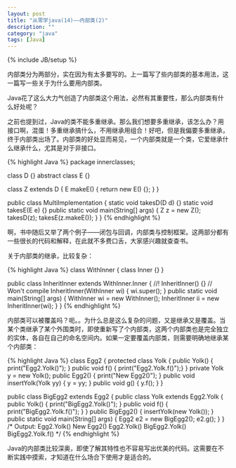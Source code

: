 ```yaml
---
layout: post
title: "从零学java(14)——内部类(2)"
description: ""
category: "java"
tags: [Java]
---
```

{% include JB/setup %}

内部类分为两部分，实在因为有太多要写的。上一篇写了些内部类的基本用法，这一篇写一些关于为什么要用内部类。

Java花了这么大力气创造了内部类这个用法，必然有其重要性，那么内部类有什么好处呢？

之前也提到过，Java的类不能多重继承。那么我们想要多重继承，该怎么办？用接口啊，混蛋！多重继承搞什么，不用继承用组合！好吧，但是我偏要多重继承，终于内部类出场了。内部类的好处显而易见，一个内部类就是一个类，它爱继承什么继承什么，尤其是对于非接口。

{% highlight Java %}
package innerclasses;

class D {}
abstract class E {}

class Z extends D {
  E makeE() { return new E() {}; }
}

public class MultiImplementation {
  static void takesD(D d) {}
  static void takesE(E e) {}
  public static void main(String[] args) {
    Z z = new Z();
    takesD(z);
    takesE(z.makeE());
  }
} 
{% endhighlight %}

啊，书中随后又举了两个例子——闭包与回调，内部类与控制框架。这两部分都有一些很长的代码和解释，在此就不多费口舌，大家感兴趣就查查书。

关于内部类的继承，比较复杂：

{% highlight Java %}
class WithInner {
  class Inner {}
}

public class InheritInner extends WithInner.Inner {
  //! InheritInner() {} // Won't compile
  InheritInner(WithInner wi) {
    wi.super();
  }
  public static void main(String[] args) {
    WithInner wi = new WithInner();
    InheritInner ii = new InheritInner(wi);
  }
}
{% endhighlight %}

内部类可以被覆盖吗？呃。。为什么总是这么复杂的问题，又是继承又是覆盖。当某个类继承了某个外围类时，即使重新写了个内部类，这两个内部类也是完全独立的实体，各自在自己的命名空间内。如果一定要覆盖内部类，则需要明确地继承某个内部类：

{% highlight Java %}
class Egg2 {
  protected class Yolk {
    public Yolk() { print("Egg2.Yolk()"); }
    public void f() { print("Egg2.Yolk.f()");}
  }
  private Yolk y = new Yolk();
  public Egg2() { print("New Egg2()"); }
  public void insertYolk(Yolk yy) { y = yy; }
  public void g() { y.f(); }
}	

public class BigEgg2 extends Egg2 {
  public class Yolk extends Egg2.Yolk {
    public Yolk() { print("BigEgg2.Yolk()"); }
    public void f() { print("BigEgg2.Yolk.f()"); }
  }
  public BigEgg2() { insertYolk(new Yolk()); }
  public static void main(String[] args) {
    Egg2 e2 = new BigEgg2();
    e2.g();
  }
} 
/* Output:
Egg2.Yolk()
New Egg2()
Egg2.Yolk()
BigEgg2.Yolk()
BigEgg2.Yolk.f()
*/
{% endhighlight %}

Java的内部类比较深奥，即使了解其特性也不容易写出优美的代码。这需要在不断实践中摸索，才知道在什么场合下使用才是适合的。
